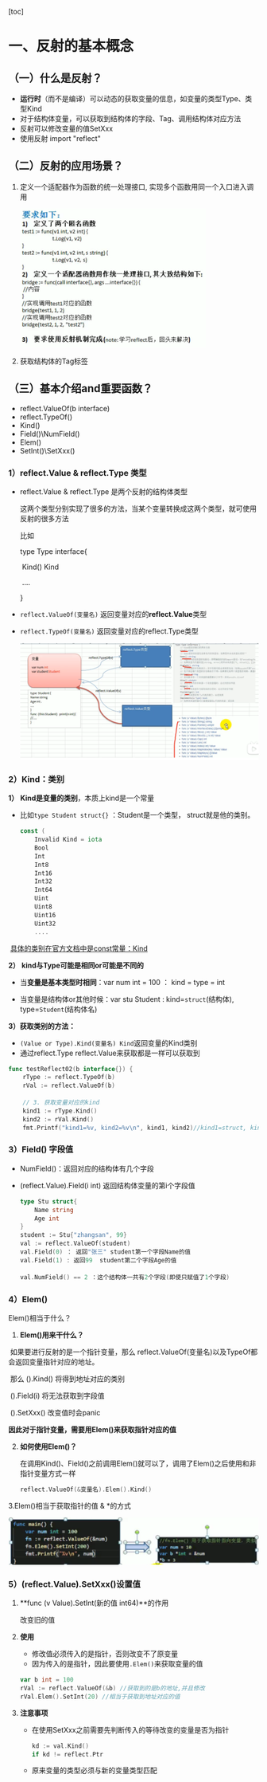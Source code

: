 [toc]







# 一、反射的基本概念

## （一）什么是反射？

- **运行时**（而不是编译）可以动态的获取变量的信息，如变量的类型Type、类型Kind
- 对于结构体变量，可以获取到结构体的字段、Tag、调用结构体对应方法
- 反射可以修改变量的值SetXxx
- 使用反射 import "reflect"



## （二）反射的应用场景？

1. 定义一个适配器作为函数的统一处理接口, 实现多个函数用同一个入口进入调用

   <img src="pic/01反射总结理论.assets/image-20220929180053249.png" alt="image-20220929180053249" style="zoom: 50%;" />

2. 获取结构体的Tag标签



## （三）基本介绍and重要函数？

- reflect.ValueOf(b interface)
- reflect.TypeOf()
- Kind()
- Field()\NumField()
- Elem()
- SetInt()\SetXxx()



### 1）reflect.Value & reflect.Type 类型

- reflect.Value & reflect.Type 是两个反射的结构体类型

  这两个类型分别实现了很多的方法，当某个变量转换成这两个类型，就可使用反射的很多方法

  比如 

  type Type interface{

  ​	Kind() Kind

  ​	....

  }

- `reflect.ValueOf(变量名)` 返回变量对应的**reflect.Value**类型

- `reflect.TypeOf(变量名)` 返回变量对应的reflect.Type类型

  ![image-20220929163318310](pic/01反射总结理论.assets/image-20220929163318310.png)



### 2）Kind：类别 

**1）** **Kind是变量的类别**，本质上kind是一个常量

- 比如`type Student struct{}` ：Student是一个类型， struct就是他的类别。

  ```go
  const (
      Invalid Kind = iota
      Bool
      Int
      Int8
      Int16
      Int32
      Int64
      Uint
      Uint8
      Uint16
      Uint32
      ....
  ```

​	[具体的类别在官方文档中是const常量：Kind](https://studygolang.com/static/pkgdoc/pkg/reflect.htm#Kind)



**2）** **kind与Type可能是相同or可能是不同的**

- 当**变量是基本类型时相同**：var num int = 100 ： kind = type = int

- 当变量是结构体or其他时候：var stu Student : kind=`struct`(结构体), type=`Student`(结构体名)

  

**3）获取类别的方法：**

- `(Value or Type).Kind(变量名) Kind`返回变量的Kind类别
- 通过reflect.Type  reflect.Value来获取都是一样可以获取到

```go
func testReflect02(b interface{}) {
	rType := reflect.TypeOf(b)
	rVal := reflect.ValueOf(b)

	// 3. 获取变量对应的kind
	kind1 := rType.Kind()
	kind2 := rVal.Kind()
	fmt.Printf("kind1=%v, kind2=%v\n", kind1, kind2)//kind1=struct, kind2=struct
```





### 3）Field() 字段值

- NumField()：返回对应的结构体有几个字段

- (reflect.Value).Field(i int) 返回结构体变量的第i个字段值

  ```go
  type Stu struct{
      Name string
      Age int
  }
  student := Stu{"zhangsan", 99}
  val := reflect.ValueOf(student)
  val.Field(0) ： 返回"张三" student第一个字段Name的值
  val.Field(1) : 返回99  student第二个字段Age的值
  
  val.NumField() == 2 ：这个结构体一共有2个字段(即使只赋值了1个字段)
  ```

  

### 4）Elem()

Elem()相当于什么？

1. **Elem()用来干什么？**

​	如果要进行反射的是一个指针变量，那么 reflect.ValueOf(变量名)以及TypeOf都会返回变量指针对应的地址。

​	那么 ().Kind() 将得到地址对应的类别

​	().Field(i) 将无法获取到字段值

​	().SetXxx() 改变值时会panic

​	**因此对于指针变量，需要用Elem()来获取指针对应的值**

2. **如何使用Elem()？**

   在调用Kind()、Field()之前调用Elem()就可以了，调用了Elem()之后使用和非指针变量方式一样 

   ```go
   reflect.ValueOf(&变量名).Elem().Kind()
   ```

3.Elem()相当于获取指针的值 & *的方式

![image-20220929165453503](pic/01反射总结理论.assets/image-20220929165453503.png)





### 5）(reflect.Value).SetXxx()设置值

1. **func (v Value).SetInt(新的值 int64)**的作用

   改变旧的值

2. **使用**

   - 修改值必须传入的是指针，否则改变不了原变量
   - 因为传入的是指针，因此要使用`.Elem()`来获取变量的值

   ```go
   var b int = 100
   rVal := reflect.ValueOf(&b) //获取到的是b的地址,并且修改
   rVal.Elem().SetInt(20) //相当于获取到地址对应的值
   ```

3. **注意事项**

   - 在使用SetXxx之前需要先判断传入的等待改变的变量是否为指针

     ```go
     kd := val.Kind()
     if kd != reflect.Ptr
     ```

   - 原来变量的类型必须与新的变量类型匹配

   





